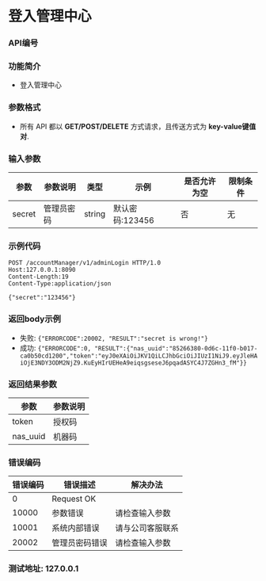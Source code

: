 登入管理中心
=================================

### API编号

### 功能简介
* 登入管理中心

### 参数格式

* 所有 API 都以 **GET/POST/DELETE** 方式请求，且传送方式为 **key-value键值对**.

### 输入参数


 参数           |参数说明                 |  类型       |   示例         |是否允许为空|  限制条件
----------------|-------------------------|-------------|----------------|------------|---------------------
secret          |管理员密码               |string       |默认密码:123456 |否          |无


### 示例代码

    POST /accountManager/v1/adminLogin HTTP/1.0
    Host:127.0.0.1:8090
    Content-Length:19
    Content-Type:application/json

    {"secret":"123456"}

### 返回body示例

* 失败: `{"ERRORCODE":20002, "RESULT":"secret is wrong!"}`
* 成功: `{"ERRORCODE":0, "RESULT":{"nas_uuid":"85266380-0d6c-11f0-b017-ca0b50cd1200","token":"eyJ0eXAiOiJKV1QiLCJhbGciOiJIUzI1NiJ9.eyJleHAiOjE3NDY3ODM2NjZ9.KuEyHIrUEHeA9eiqsgseseJ6pqadASYC4J7ZGHn3_fM"}}`


### 返回结果参数

参数            | 参数说明
----------------|-------------------------------
token           | 授权码
nas_uuid        | 机器码

### 错误编码

错误编码    | 错误描述                  | 解决办法
------------|---------------------------|------------------
0           | Request OK                |
10000       | 参数错误                  | 请检查输入参数
10001       | 系统内部错误              | 请与公司客服联系
20002       | 管理员密码错误            | 请检查输入参数

### 测试地址: 127.0.0.1

